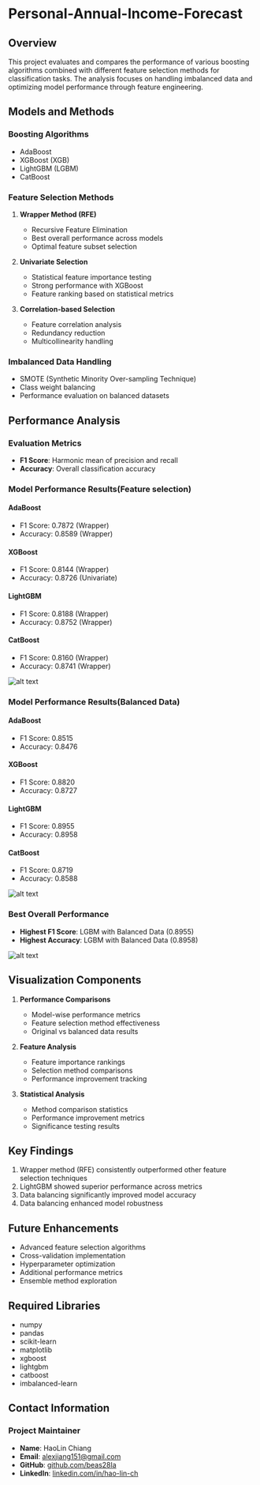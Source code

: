 # Personal-Annual-Income-Forecast

## Overview
This project evaluates and compares the performance of various boosting algorithms combined with different feature selection methods for classification tasks. The analysis focuses on handling imbalanced data and optimizing model performance through feature engineering.

## Models and Methods

### Boosting Algorithms
- AdaBoost
- XGBoost (XGB)
- LightGBM (LGBM)
- CatBoost

### Feature Selection Methods
1. **Wrapper Method (RFE)**
   - Recursive Feature Elimination
   - Best overall performance across models
   - Optimal feature subset selection

2. **Univariate Selection**
   - Statistical feature importance testing
   - Strong performance with XGBoost
   - Feature ranking based on statistical metrics

3. **Correlation-based Selection**
   - Feature correlation analysis
   - Redundancy reduction
   - Multicollinearity handling

### Imbalanced Data Handling
- SMOTE (Synthetic Minority Over-sampling Technique)
- Class weight balancing
- Performance evaluation on balanced datasets

## Performance Analysis

### Evaluation Metrics
- **F1 Score**: Harmonic mean of precision and recall
- **Accuracy**: Overall classification accuracy

### Model Performance Results(Feature selection)

#### AdaBoost
- F1 Score: 0.7872 (Wrapper)
- Accuracy: 0.8589 (Wrapper)

#### XGBoost
- F1 Score: 0.8144 (Wrapper)
- Accuracy: 0.8726 (Univariate)

#### LightGBM
- F1 Score: 0.8188 (Wrapper)
- Accuracy: 0.8752 (Wrapper)

#### CatBoost
- F1 Score: 0.8160 (Wrapper)
- Accuracy: 0.8741 (Wrapper)

![alt text](image-1.png)

### Model Performance Results(Balanced Data)

#### AdaBoost
- F1 Score: 0.8515
- Accuracy: 0.8476

#### XGBoost
- F1 Score: 0.8820
- Accuracy: 0.8727

#### LightGBM
- F1 Score: 0.8955
- Accuracy: 0.8958

#### CatBoost
- F1 Score: 0.8719
- Accuracy: 0.8588

![alt text](image.png)

### Best Overall Performance
- **Highest F1 Score**: LGBM with Balanced Data (0.8955)
- **Highest Accuracy**: LGBM with Balanced Data (0.8958)

![alt text](image-2.png)

## Visualization Components
1. **Performance Comparisons**
   - Model-wise performance metrics
   - Feature selection method effectiveness
   - Original vs balanced data results

2. **Feature Analysis**
   - Feature importance rankings
   - Selection method comparisons
   - Performance improvement tracking

3. **Statistical Analysis**
   - Method comparison statistics
   - Performance improvement metrics
   - Significance testing results

## Key Findings
1. Wrapper method (RFE) consistently outperformed other feature selection techniques
2. LightGBM showed superior performance across metrics
3. Data balancing significantly improved model accuracy
4. Data balancing enhanced model robustness

## Future Enhancements
- Advanced feature selection algorithms
- Cross-validation implementation
- Hyperparameter optimization
- Additional performance metrics
- Ensemble method exploration

## Required Libraries
- numpy
- pandas
- scikit-learn
- matplotlib
- xgboost
- lightgbm
- catboost
- imbalanced-learn

## Contact Information

### Project Maintainer
- **Name**: HaoLin Chiang
- **Email**: alexjiang151@gmail.com
- **GitHub**: [github.com/beas28la](https://github.com/beas28la)
- **LinkedIn**: [linkedin.com/in/hao-lin-ch](https://www.linkedin.com/in/hao-lin-ch/)
